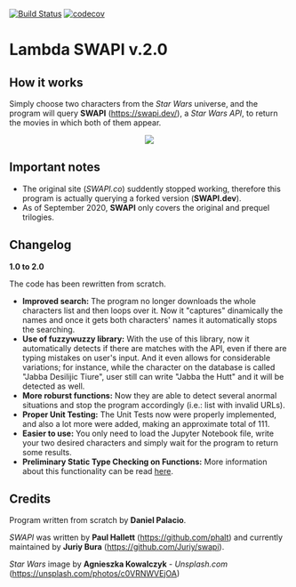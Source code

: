 [![Build Status](https://travis-ci.com/palaciodaniel/lambda_swapi_v2.0.svg?branch=master)](https://travis-ci.com/palaciodaniel/lambda_swapi_v2.0)
[![codecov](https://codecov.io/gh/palaciodaniel/lambda_swapi_v2.0/branch/master/graph/badge.svg)](https://codecov.io/gh/palaciodaniel/lambda_swapi_v2.0)

# Lambda SWAPI v.2.0

How it works
------------
Simply choose two characters from the *Star Wars* universe, and the program will query **SWAPI** (https://swapi.dev/), a *Star Wars API*, to return the movies in which both of them appear.

<p align="center"> 
<img src="https://images.unsplash.com/photo-1547700055-b61cacebece9?ixlib=rb-1.2.1&ixid=eyJhcHBfaWQiOjEyMDd9&auto=format&fit=crop&w=750&q=80">
</p>

Important notes
---------------
- The original site (*SWAPI.co*) suddently stopped working, therefore this program is actually querying a forked version (**SWAPI.dev**).
- As of September 2020, **SWAPI** only covers the original and prequel trilogies.

Changelog
---------
**1.0 to 2.0**

The code has been rewritten from scratch.

- **Improved search:** The program no longer downloads the whole characters list and then loops over it. Now it "captures" dinamically the names and once it gets both characters' names it automatically stops the searching.
- **Use of fuzzywuzzy library:** With the use of this library, now it automatically detects if there are matches with the API, even if there are typing mistakes on user's input. And it even allows for considerable variations; for instance, while the character on the database is called "Jabba Desilijic Tiure", user still can write "Jabba the Hutt" and it will be detected as well.
- **More roburst functions:** Now they are able to detect several anormal situations and stop the program accordingly (i.e.: list with invalid URLs).
- **Proper Unit Testing:** The Unit Tests now were properly implemented, and also a lot more were added, making an approximate total of 111.
- **Easier to use:** You only need to load the Jupyter Notebook file, write your two desired characters and simply wait for the program to return some results.
- **Preliminary Static Type Checking on Functions:** More information about this functionality can be read [here](https://medium.com/@ageitgey/learn-how-to-use-static-type-checking-in-python-3-6-in-10-minutes-12c86d72677b).

Credits
-------
Program written from scratch by **Daniel Palacio**.

*SWAPI* was written by **Paul Hallett** (https://github.com/phalt) and currently maintained by **Juriy Bura** (https://github.com/Juriy/swapi).

*Star Wars* image by **Agnieszka Kowalczyk** - *Unsplash.com* (https://unsplash.com/photos/c0VRNWVEjOA)


